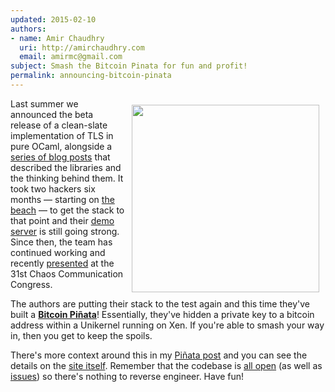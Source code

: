 ```yaml
---
updated: 2015-02-10
authors:
- name: Amir Chaudhry
  uri: http://amirchaudhry.com
  email: amirmc@gmail.com
subject: Smash the Bitcoin Pinata for fun and profit!
permalink: announcing-bitcoin-pinata
---
```


<a href="http://ownme.ipredator.se/"><img src="http://amirchaudhry.com/images/btc-pinata/btc-pinata.png" style="float:right; padding: 10px" width="300px" /></a>

Last summer we announced the beta release of a clean-slate implementation of
TLS in pure OCaml, alongside a [series of blog posts][om-tls] that described
the libraries and the thinking behind them.  It took two hackers six months
— starting on [the beach][mirleft-map] —  to get the stack to that point and
their [demo server][tls-demo] is still going strong. Since then, the team has
continued working and recently [presented][31c3] at the 31st Chaos
Communication Congress.

The authors are putting their stack to the test again and this time they've
built a **[Bitcoin Piñata][tls-pinata]**! Essentially, they've hidden a
private key to a bitcoin address within a Unikernel running on Xen. If you're
able to smash your way in, then you get to keep the spoils.

There's more context around this in my [Piñata post][ac-post] and you can see
the details on the [site itself][tls-pinata]. Remember that the codebase is
[all open][mirleft] (as well as [issues][tls-issues]) so there's nothing to
reverse engineer. Have fun!


[om-tls]: https://mirage.io/blog/introducing-ocaml-tls
[mirleft-map]: https://goo.gl/maps/GpcQs
[tls-demo]: https://tls.nqsb.io
[31c3]: http://media.ccc.de/browse/congress/2014/31c3_-_6443_-_en_-_saal_2_-_201412271245_-_trustworthy_secure_modular_operating_system_engineering_-_hannes_-_david_kaloper.html#video
[tls-pinata]: http://ownme.ipredator.se
[ac-post]: http://amirchaudhry.com/bitcoin-pinata
[mirleft]: https://github.com/mirleft/
[tls-issues]: https://github.com/mirleft/ocaml-tls/issues?q=label%3A%22security+concern%22+

